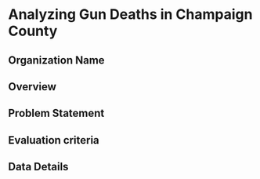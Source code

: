 # Analyzing Gun Deaths in Champaign County

## Organization Name
 
## Overview

## Problem Statement

## Evaluation criteria

## Data Details
